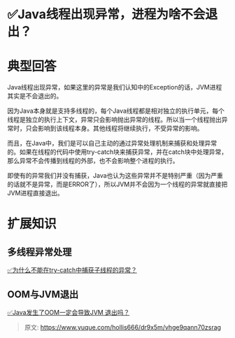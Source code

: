 # ✅Java线程出现异常，进程为啥不会退出？


# 典型回答

Java线程出现异常，如果这里的异常是我们认知中的Exception的话，JVM进程其实是不会退出的。

因为Java本身就是支持多线程的，每个Java线程都是相对独立的执行单元，每个线程是独立的执行上下文，异常只会影响抛出异常的线程。所以当一个线程抛出异常时，只会影响到该线程本身。其他线程将继续执行，不受异常的影响。

而且，在Java中，我们是可以自己主动的通过异常处理机制来捕获和处理异常的。如果在线程的代码中使用try-catch块来捕获异常，并在catch块中处理异常，那么异常不会传播到线程的外部，也不会影响整个进程的执行。

即使有的异常我们并没有捕获，Java也认为这些异常并不是特别严重（因为严重的话就不是异常，而是ERROR了），所以JVM并不会因为一个线程的异常就直接把JVM进程直接退出。


# 扩展知识


## 多线程异常处理

[✅为什么不能在try-catch中捕获子线程的异常？](https://www.yuque.com/hollis666/dr9x5m/dtci5npzb1cidzxk?view=doc_embed)


## OOM与JVM退出

[✅Java发生了OOM一定会导致JVM 退出吗？](https://www.yuque.com/hollis666/dr9x5m/fsnk2a6xdyhqfvf7?view=doc_embed)



> 原文: <https://www.yuque.com/hollis666/dr9x5m/vhge9qann70zsrag>